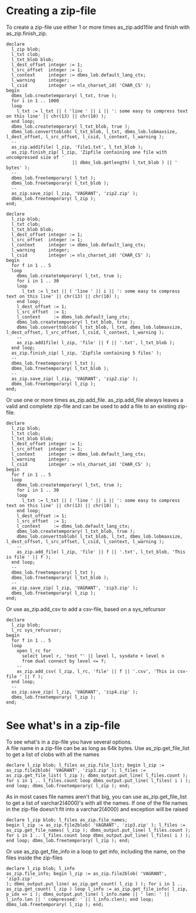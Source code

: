 # Creating a zip-file
To create a zip-file use either 1 or more times as_zip.add1file and finish with as_zip.finish_zip.

<pre><code>declare
  l_zip blob;
  l_txt clob;
  l_txt_blob blob;
  l_dest_offset integer := 1;
  l_src_offset  integer := 1;
  l_context     integer := dbms_lob.default_lang_ctx;
  l_warning     integer;
  l_csid        integer := nls_charset_id( 'CHAR_CS' );
begin
  dbms_lob.createtemporary( l_txt, true );
  for i in 1 .. 1000
  loop
    l_txt := l_txt || ( 'line ' || i || ': some easy to compress text on this line' || chr(13) || chr(10) );
  end loop;
  dbms_lob.createtemporary( l_txt_blob, true );
  dbms_lob.converttoblob( l_txt_blob, l_txt, dbms_lob.lobmaxsize, l_dest_offset, l_src_offset, l_csid, l_context, l_warning );
  --
  as_zip.add1file( l_zip, 'file1.txt', l_txt_blob );
  as_zip.finish_zip( l_zip, 'Zipfile containing one file with uncompressed size of '
                         || dbms_lob.getlength( l_txt_blob ) || '  bytes' );
  --
  dbms_lob.freetemporary( l_txt );
  dbms_lob.freetemporary( l_txt_blob );
  --
  as_zip.save_zip( l_zip, 'VAGRANT', 'zip2.zip' );
  dbms_lob.freetemporary( l_zip );
end;</code></pre>
<pre><code>declare
  l_zip blob;
  l_txt clob;
  l_txt_blob blob;
  l_dest_offset integer := 1;
  l_src_offset  integer := 1;
  l_context     integer := dbms_lob.default_lang_ctx;
  l_warning     integer;
  l_csid        integer := nls_charset_id( 'CHAR_CS' );
begin
  for f in 1 .. 5
  loop
    dbms_lob.createtemporary( l_txt, true );
    for i in 1 .. 30
    loop
      l_txt := l_txt || ( 'line ' || i || ': some easy to compress text on this line' || chr(13) || chr(10) );
    end loop;  
    l_dest_offset := 1;
    l_src_offset  := 1;
    l_context     := dbms_lob.default_lang_ctx;
    dbms_lob.createtemporary( l_txt_blob, true );
    dbms_lob.converttoblob( l_txt_blob, l_txt, dbms_lob.lobmaxsize, l_dest_offset, l_src_offset, l_csid, l_context, l_warning );
    --
    as_zip.add1file( l_zip, 'file' || f || '.txt', l_txt_blob );
  end loop;
  as_zip.finish_zip( l_zip, 'Zipfile containing 5 files' );
  --
  dbms_lob.freetemporary( l_txt );
  dbms_lob.freetemporary( l_txt_blob );
  --
  as_zip.save_zip( l_zip, 'VAGRANT', 'zip2.zip' );
  dbms_lob.freetemporary( l_zip );
end;</code></pre>
Or use one or more times as_zip.add_file. as_zip.add_file always leaves a valid and complete zip-file and can be used to add a file to an existing zip-file.

<pre><code>declare
  l_zip blob;
  l_txt clob;
  l_txt_blob blob;
  l_dest_offset integer := 1;
  l_src_offset  integer := 1;
  l_context     integer := dbms_lob.default_lang_ctx;
  l_warning     integer;
  l_csid        integer := nls_charset_id( 'CHAR_CS' );
begin
  for f in 1 .. 5
  loop
    dbms_lob.createtemporary( l_txt, true );
    for i in 1 .. 30
    loop
      l_txt := l_txt || ( 'line ' || i || ': some easy to compress text on this line' || chr(13) || chr(10) );
    end loop;  
    l_dest_offset := 1;
    l_src_offset  := 1;
    l_context     := dbms_lob.default_lang_ctx;
    dbms_lob.createtemporary( l_txt_blob, true );
    dbms_lob.converttoblob( l_txt_blob, l_txt, dbms_lob.lobmaxsize, l_dest_offset, l_src_offset, l_csid, l_context, l_warning );
    --
    as_zip.add_file( l_zip, 'file' || f || '.txt', l_txt_blob, 'This is file ' || f );
  end loop;
  --
  dbms_lob.freetemporary( l_txt );
  dbms_lob.freetemporary( l_txt_blob );
  --
  as_zip.save_zip( l_zip, 'VAGRANT', 'zip3.zip' );
  dbms_lob.freetemporary( l_zip );
end;</code></pre>
Or use as_zip.add_csv to add a csv-file, based on a sys_refcursor
<pre><code>declare
  l_zip blob;
  l_rc sys_refcursor;
begin
  for f in 1 .. 5
  loop
    open l_rc for
      select level r, 'test "' || level l, sysdate + level n
      from dual connect by level <= f;
    --
    as_zip.add_csv( l_zip, l_rc, 'file' || f || '.csv', 'This is csv-file ' || f );
  end loop;
  --
  as_zip.save_zip( l_zip, 'VAGRANT', 'zip4.zip' );
  dbms_lob.freetemporary( l_zip );
end;</code></pre>

# See what's in a zip-file
To see what's in a zip-file you have several options.  
A file name in a zip-file can be as long as 64k bytes. Use as_zip.get_file_list to get a list of clobs with all the names
<code><pre>declare
  l_zip blob;
  l_files as_zip.file_list;
begin
  l_zip := as_zip.file2blob( 'VAGRANT', 'zip3.zip' );
  l_files := as_zip.get_file_list( l_zip );
  dbms_output.put_line( l_files.count );
  for i in 1 .. l_files.count
  loop
    dbms_output.put_line( l_files( i ) );
  end loop;
  dbms_lob.freetemporary( l_zip );
end;
</code></pre>
As in most cases file names aren't that big, you can use as_zip.get_file_list to get a list of varchar2(4000)'s with all the names. If one of the file names in the zip-file doesn't fit into a varchar2(4000) and exception will be raised
<code><pre>declare
  l_zip blob;
  l_files as_zip.file_names;
begin
  l_zip := as_zip.file2blob( 'VAGRANT', 'zip3.zip' );
  l_files := as_zip.get_file_names( l_zip );
  dbms_output.put_line( l_files.count );
  for i in 1 .. l_files.count
  loop
    dbms_output.put_line( l_files( i ) );
  end loop;
  dbms_lob.freetemporary( l_zip );
end;
</code></pre>
Or use as_zip.get_file_info in a loop to get info, including the name, on the files inside the zip-files
<code><pre>declare
  l_zip blob;
  l_info as_zip.file_info;
begin
  l_zip := as_zip.file2blob( 'VAGRANT', 'zip3.zip' );
  dbms_output.put_line( as_zip.get_count( l_zip ) );
  for i in 1 .. as_zip.get_count( l_zip )
  loop
    l_info := as_zip.get_file_info( l_zip, p_idx => i );
    dbms_output.put_line( l_info.name
      || ' len: ' || l_info.len
      || ' compressed: ' || l_info.clen);
  end loop;
  dbms_lob.freetemporary( l_zip );
end;
</code></pre>
